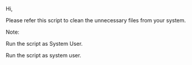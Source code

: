 Hi,

Please refer this script to clean the unnecessary files from your system.

Note:

Run the script as System User.

Run the script as system user.